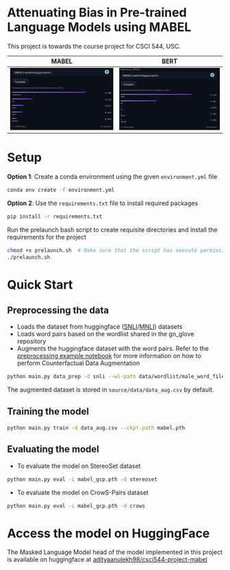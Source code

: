 # Attenuating Bias in Pre-trained Language Models using MABEL

This project is towards the course project for CSCI 544, USC.

|              MABEL             |             BERT              |
|:------------------------------:|:-----------------------------:|
| ![](./assets/mabel-hf-out.png) | ![](./assets/bert-hf-out.png) |


# Setup

**Option 1**: Create a conda environment using the given `environment.yml` file

```bash
conda env create -f environment.yml
```

**Option 2**: Use the `requirements.txt` file to install required packages

```bash
pip install -r requirements.txt
```

Run the prelaunch bash script to create requisite directories and install the requirements for the project

```bash
chmod +x prelaunch.sh  # Make sure that the script has execute permissions
./prelaunch.sh
```

# Quick Start

## Preprocessing the data

* Loads the dataset from huggingface ([SNLI](https://huggingface.co/datasets/snli)/[MNLI](https://huggingface.co/datasets/multi_nli)) datasets
* Loads word pairs based on the wordlist shared in the gn_glove repository
* Augments the huggingface dataset with the word pairs. Refer to the [preprocessing example notebook](./source/preprocessing_example.ipynb) for more information on how to perform Counterfactual Data Augmentation

```bash
python main.py data_prep -d snli --wl-path data/wordlist/male_word_file.txt --wl-path data/wordlist/female_word_file.txt
```

The augmented dataset is stored in `source/data/data_aug.csv` by default.

## Training the model

```bash
python main.py train -d data_aug.csv --ckpt-path mabel.pth
```

## Evaluating the model

* To evaluate the model on StereoSet dataset

```bash
python main.py eval -i mabel_gcp.pth -d stereoset
```

* To evaluate the model on CrowS-Pairs dataset

```bash
python main.py eval -i mabel_gcp.pth -d crows
```

# Access the model on HuggingFace

The Masked Language Model head of the model implemented in this project is available on huggingface at [adityaanulekh98/csci544-project-mabel](https://huggingface.co/adityaanulekh98/csci544-project-mabel)
